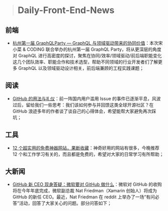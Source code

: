 > # Daily-Front-End-News

## 前端

- [杭州第一届 GraphQLParty — GraphQL 与领域驱动带来的协同价值](http://www.itdks.com/eventlist/detail/2260)：本次宋小菜 & CODING 联合举办的杭州第一届 GraphQL Party，将从更深层的角度对 GraphQL 进行高密度的探讨，聚焦在协同/效率/领域驱动/前后端职能变化这几个团队效率、职能合作和技术选型，帮助不同领域的行业开发者们了解更多 GraphQL 以及领域驱动设计相关，前后端兼顾的工程实践课题；

## 阅读

- [GitHub 的用法与礼仪](https://zhuanlan.zhihu.com/p/37599617)：前一阵国内用户滥用 Issue 的事件已逐渐平息，风波过后，留给我们一些思考：我们该如何参与并回馈这类全球开源社区？在 GitHub 浪迹多年的作者谈了谈自己的心得体会，希望能帮大家避免再次踩坑；

## 工具

- [12 个超实用的免费神器网站，果断收藏](http://t.cn/RBUfVwL)：神奇好用的网站有很多，今晚推荐 12 个和工作学习有关的，而且都是免费的，希望对大家的日常学习有所帮助；

## 大新闻

- [GitHub 新 CEO 现身答疑：微软要对 GitHub 做什么](https://zhuanlan.zhihu.com/p/37863272)：微软对 GitHub 的收购将在今年年底完成，微软副总裁 Nat Friedman（Xamarin 创始人）将成为 GitHub 的新任 CEO。最近，Nat Friedman 在 reddit 上举办了一场“有问必答”活动，回答了大家关心的问题。部分问答如下；
